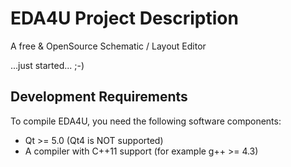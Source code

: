 EDA4U Project Description
=========================

A free & OpenSource Schematic / Layout Editor

...just started... ;-)


## Development Requirements

To compile EDA4U, you need the following software components:
- Qt >= 5.0 (Qt4 is NOT supported)
- A compiler with C++11 support (for example g++ >= 4.3)
